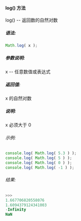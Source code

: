 #### log() 方法

  log() -- 返回数的自然对数

##### 语法:

  ```javascript
  Math.log( x );
  ```

##### 参数说明:

  x -- 任意数值或表达式
  
##### 返回值:

  x 的自然对数

##### 说明:

  x 必须大于 0
   
###### 示例:

  ```javascript
  console.log( Math.log( 5.3 ) );
  console.log( Math.log( 5 ) );
  console.log( Math.log( 0 ) );
  console.log( Math.log( -1 ) );
  ```

###### 结果:

  ```javascript
  >>>
  1.667706820558076
  1.6094379124341003
  -Infinity
  NaN
  ```
